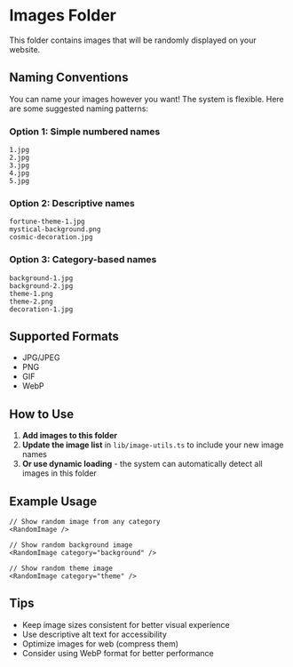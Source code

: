 # Images Folder

This folder contains images that will be randomly displayed on your website.

## Naming Conventions

You can name your images however you want! The system is flexible. Here are some suggested naming patterns:

### Option 1: Simple numbered names

```
1.jpg
2.jpg
3.jpg
4.jpg
5.jpg
```

### Option 2: Descriptive names

```
fortune-theme-1.jpg
mystical-background.png
cosmic-decoration.jpg
```

### Option 3: Category-based names

```
background-1.jpg
background-2.jpg
theme-1.png
theme-2.png
decoration-1.jpg
```

## Supported Formats

- JPG/JPEG
- PNG
- GIF
- WebP

## How to Use

1. **Add images to this folder**
2. **Update the image list** in `lib/image-utils.ts` to include your new image names
3. **Or use dynamic loading** - the system can automatically detect all images in this folder

## Example Usage

```tsx
// Show random image from any category
<RandomImage />

// Show random background image
<RandomImage category="background" />

// Show random theme image
<RandomImage category="theme" />
```

## Tips

- Keep image sizes consistent for better visual experience
- Use descriptive alt text for accessibility
- Optimize images for web (compress them)
- Consider using WebP format for better performance
